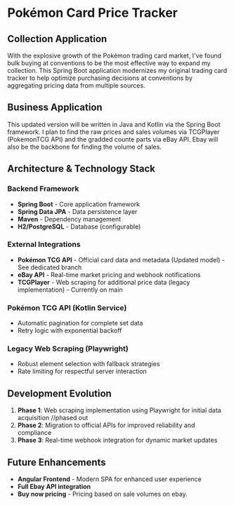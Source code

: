 # Pokémon Card Price Tracker

## Collection Application
With the explosive growth of the Pokémon trading card market, I've found bulk buying at conventions to be the most effective way to expand my collection. This Spring Boot application modernizes my original trading card tracker to help optimize purchasing decisions at conventions by aggregating pricing data from multiple sources.

## Business Application
This updated version will be written in Java and Kotlin via the Spring Boot framework. I plan to find the raw prices and sales volumes via TCGPlayer (PokemonTCG API) and the gradded counte parts via eBay API. Ebay will also be the backbone for finding the volume of sales.


## Architecture & Technology Stack

### Backend Framework
- **Spring Boot** - Core application framework
- **Spring Data JPA** - Data persistence layer
- **Maven** - Dependency management
- **H2/PostgreSQL** - Database (configurable)

### External Integrations
- **Pokémon TCG API** - Official card data and metadata (Updated model) - See dedicated branch
- **eBay API** - Real-time market pricing and webhook notifications
- **TCGPlayer** - Web scraping for additional price data (legacy implementation) - Currently on main


### Pokémon TCG API (Kotlin Service)
- Automatic pagination for complete set data
- Retry logic with exponential backoff

### Legacy Web Scraping (Playwright) 
- Robust element selection with fallback strategies
- Rate limiting for respectful server interaction


## Development Evolution

1. **Phase 1**: Web scraping implementation using Playwright for initial data acquisition //phased out
2. **Phase 2**: Migration to official APIs for improved reliability and compliance
3. **Phase 3**: Real-time webhook integration for dynamic market updates


## Future Enhancements

- **Angular Frontend** - Modern SPA for enhanced user experience
- **Full Ebay API integration**
- **Buy now pricing** - Pricing based on sale volumes on ebay.

